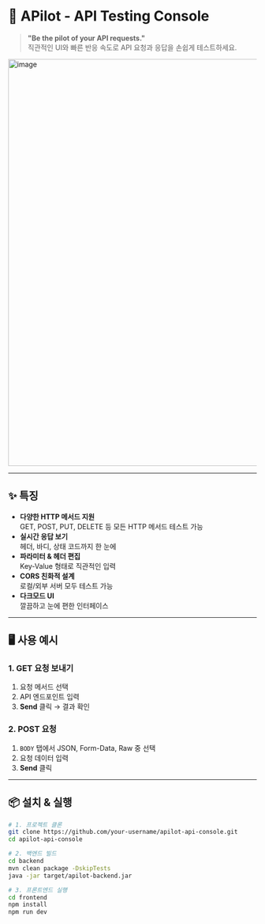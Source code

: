 # 🚀 APilot - API Testing Console

> **"Be the pilot of your API requests."**  
> 직관적인 UI와 빠른 반응 속도로 API 요청과 응답을 손쉽게 테스트하세요.


<img width="1275" height="823" alt="image" src="https://github.com/user-attachments/assets/4c0c25f5-12c2-4f83-bf07-e5cdb7ad30c3" />


---

## ✨ 특징

- **다양한 HTTP 메서드 지원**  
  GET, POST, PUT, DELETE 등 모든 HTTP 메서드 테스트 가능
- **실시간 응답 보기**  
  헤더, 바디, 상태 코드까지 한 눈에
- **파라미터 & 헤더 편집**  
  Key-Value 형태로 직관적인 입력
- **CORS 친화적 설계**  
  로컬/외부 서버 모두 테스트 가능
- **다크모드 UI**  
  깔끔하고 눈에 편한 인터페이스

---

## 🖥️ 사용 예시

### 1. GET 요청 보내기
1. 요청 메서드 선택
2. API 엔드포인트 입력  
3. **Send** 클릭 → 결과 확인

### 2. POST 요청
1. `BODY` 탭에서 JSON, Form-Data, Raw 중 선택
2. 요청 데이터 입력
3. **Send** 클릭

---

## 📦 설치 & 실행

```bash
# 1. 프로젝트 클론
git clone https://github.com/your-username/apilot-api-console.git
cd apilot-api-console

# 2. 백엔드 빌드
cd backend
mvn clean package -DskipTests
java -jar target/apilot-backend.jar

# 3. 프론트엔드 실행
cd frontend
npm install
npm run dev
